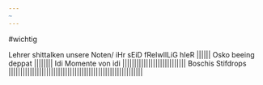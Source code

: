 ```yaml
---
~
---
```

#wichtig

Lehrer shittalken unsere Noten/ iHr sEiD fReIwIlLiG hIeR
|||||| 
Osko beeing deppat
||||||||
Idi Momente von idi
|||||||||||||||||||||||||||
Boschis Stifdrops
|||||||||||||||||||||||||||||||||||||||||||||||||||||||||
